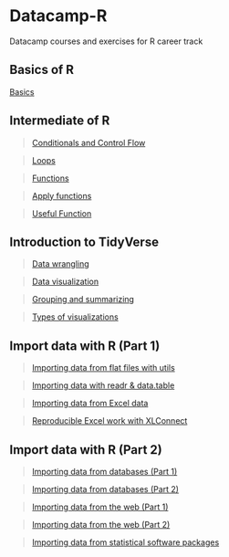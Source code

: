 # Datacamp-R
Datacamp courses and exercises for R career track

## Basics of R  
[Basics](https://guigui351.github.io/Datacamp-R/1%20-%20Basics/1_-_Basics.html)  

## Intermediate of R  
> [Conditionals and Control Flow](https://guigui351.github.io/Datacamp-R/2%20-%20Intermediate/ch1_-_Conditionals_and_Control_Flow.html)

> [Loops](https://guigui351.github.io/Datacamp-R/2%20-%20Intermediate/ch2_-_Loops.html)  

> [Functions](https://guigui351.github.io/Datacamp-R/2%20-%20Intermediate/ch3_-_Functions.html)  

> [Apply functions](https://guigui351.github.io/Datacamp-R/2%20-%20Intermediate/ch4_-_lapply.html)  

> [Useful Function](https://guigui351.github.io/Datacamp-R/2%20-%20Intermediate/ch5_-_Useful_functions.html)  

## Introduction to TidyVerse

> [Data wrangling](https://guigui351.github.io/Datacamp-R/3%20-%20Introduction%20to%20the%20Tidyverse/ch1_-_Data_wrangling.html)  

> [Data visualization](https://guigui351.github.io/Datacamp-R/3%20-%20Introduction%20to%20the%20Tidyverse/ch2_-_Data_visualization.html)  

> [Grouping and summarizing](https://guigui351.github.io/Datacamp-R/3%20-%20Introduction%20to%20the%20Tidyverse/ch3_-_Grouping_and_summarizing.html)  

> [Types of visualizations](https://guigui351.github.io/Datacamp-R/3%20-%20Introduction%20to%20the%20Tidyverse/ch4_-_Types_of_visualizations.html)  

## Import data with R (Part 1)

> [Importing data from flat files with utils](https://guigui351.github.io/Datacamp-R/4%20-%20Importing%20Data%20in%20R%20(Part%201)/ch1_-_Flat_files_with_utils.html)  

> [Importing data with readr & data.table](https://guigui351.github.io/Datacamp-R/4%20-%20Importing%20Data%20in%20R%20(Part%201)/ch2_-_readr_and_data.table.html) 

> [Importing data from Excel data](https://guigui351.github.io/Datacamp-R/4%20-%20Importing%20Data%20in%20R%20(Part%201)/ch3_-_Excel_data.html)  

> [Reproducible Excel work with XLConnect](https://guigui351.github.io/Datacamp-R/4%20-%20Importing%20Data%20in%20R%20(Part%201)/ch4_-_XLConnect.html) 
  
  
## Import data with R (Part 2)

> [Importing data from databases (Part 1)
](https://guigui351.github.io/Datacamp-R/5%20-%20Importing%20Data%20in%20R%20(Part%202)/ch1_-_Databases1.html)  

> [Importing data from databases (Part 2) ](https://guigui351.github.io/Datacamp-R/5%20-%20Importing%20Data%20in%20R%20(Part%202)/ch2_-_Databases2.html) 

> [Importing data from the web (Part 1)](https://guigui351.github.io/Datacamp-R/5%20-%20Importing%20Data%20in%20R%20(Part%202)/ch3_-_Data_Web1.html)  

> [Importing data from the web (Part 2)](https://guigui351.github.io/Datacamp-R/5%20-%20Importing%20Data%20in%20R%20(Part%202)/ch4_-_Data_Web2.html) 

> [Importing data from statistical software packages](https://guigui351.github.io/Datacamp-R/5%20-%20Importing%20Data%20in%20R%20(Part%202)/ch5_-_Statistical_software.html) 